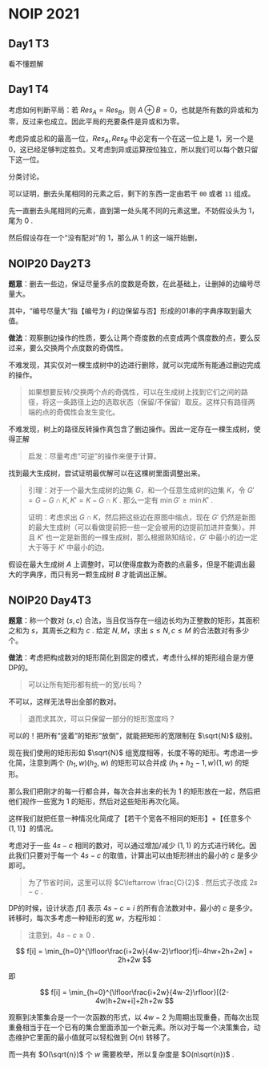 # NOIP 2021

## Day1 T3

看不懂题解

## Day1 T4

考虑如何判断平局：若 $Res_A = Res_B$，则 $A\oplus B = 0$，也就是所有数的异或和为零，反过来也成立。因此平局的充要条件是异或和为零。

考虑异或总和的最高一位，$Res_A,Res_B$ 中必定有一个在这一位上是 $1$，另一个是 $0$，这已经足够判定胜负。又考虑到异或运算按位独立，所以我们可以每个数只留下这一位。

分类讨论。

可以证明，删去头尾相同的元素之后，剩下的东西一定由若干 `00` 或者 `11` 组成。

先一直删去头尾相同的元素，直到第一处头尾不同的元素这里。不妨假设头为 $1$，尾为 $0$ .

然后假设存在一个“没有配对”的 $1$，那么从 $1$ 的这一端开始删，

## NOIP20 Day2T3

**题意**：删去一些边，保证尽量多点的度数是奇数，在此基础上，让删掉的边编号尽量大。

其中，“编号尽量大”指【编号为 $i$ 的边保留与否】形成的01串的字典序取到最大值。

**做法**：观察删边操作的性质，要么让两个奇度数的点变成两个偶度数的点，要么反过来，要么交换两个点度数的奇偶性。

不难发现，其实仅对一棵生成树中的边进行删除，就可以完成所有能通过删边完成的操作。

> 如果想要反转/交换两个点的奇偶性，可以在生成树上找到它们之间的路径，将这一条路径上边的选取状态（保留/不保留）取反。这样只有路径两端的点的奇偶性会发生变化。

不难发现，树上的路径反转操作真包含了删边操作。因此一定存在一棵生成树，使得正解

> 启发：尽量考虑“可逆”的操作来便于计算。

找到最大生成树，尝试证明最优解可以在这棵树里面调整出来。

> 引理：对于一个最大生成树的边集 $G$，和一个任意生成树的边集 $K$，令 $G' = G-G\cap K,K' = K-G\cap K$ . 那么一定有 $\min G' \geq \min K'$ .
> 
> 证明：考虑求出 $G\cap K$，然后把这些边在原图中缩点，现在 $G'$ 仍然是新图的最大生成树（可以看做提前把一些一定会被用的边提前加进并查集）。并且 $K'$ 也一定是新图的一棵生成树，那么根据熟知结论，$G'$ 中最小的边一定大于等于 $K'$ 中最小的边。

假设在最大生成树 $A$ 上调整时，可以使得度数为奇数的点最多，但是不能调出最大的字典序，而只有另一颗生成树 $B$ 才能调出正解。

## NOIP20 Day4T3

**题意**：称一个数对 $(s,c)$ 合法，当且仅当存在一组边长均为正整数的矩形，其面积之和为 $s$，其周长之和为 $c$ . 给定 $N,M$，求出 $s\leq N,c\leq M$ 的合法数对有多少个。

**做法**：考虑把构成数对的矩形简化到固定的模式，考虑什么样的矩形组合是方便DP的。

> 可以让所有矩形都有统一的宽/长吗？

不可以，这样无法导出全部的数对。

> 退而求其次，可以只保留一部分的矩形宽度吗？

可以的！把所有“竖着”的矩形“放倒”，就能把矩形的宽限制在 $\sqrt{N}$ 级别。

现在我们使用的矩形形如 $\sqrt{N}$ 组宽度相等，长度不等的矩形。考虑进一步化简，注意到两个 $(h_1,w)(h_2,w)$ 的矩形可以合并成 $(h_1+h_2-1,w)(1,w)$ 的矩形。

那么我们把刚才的每一行都合并，每次合并出来的长为 $1$ 的矩形放在一起，然后把他们视作一些宽为 $1$ 的矩形，然后对这些矩形再次化简。

这样我们就把任意一种情况化简成了【若干个宽各不相同的矩形】+【任意多个 $(1,1)$】的情况。

考虑对于一些 $4s-c$ 相同的数对，可以通过增加/减少 $(1,1)$ 的方式进行转化。因此我们只要对于每一个 $4s-c$  的取值，计算出可以由矩形拼出的最小的 $c$ 是多少即可。

> 为了节省时间，这里可以将 $C\leftarrow \frac{C}{2}$ . 然后式子改成 $2s-c$ .

DP的时候，设计状态 $f[i]$ 表示 $4s-c = i$ 的所有合法数对中，最小的 $c$ 是多少。转移时，每次多考虑一种矩形的宽 $w$，方程形如：

> 注意到，$4s-c\geq 0$ .

$$
f[i] = \min_{h=0}^{\lfloor\frac{i+2w}{4w-2}\rfloor}f[i-4hw+2h+2w] + 2h+2w
$$

即

$$
f[i] = \min_{h=0}^{\lfloor\frac{i+2w}{4w-2}\rfloor}[(2-4w)h+2w+i]+2h+2w
$$

观察到决策集合是一个一次函数的形式，以 $4w-2$ 为周期出现重叠，而每次出现重叠相当于在一个已有的集合里面添加一个新元素。所以对于每一个决策集合，动态维护它里面的最小值就可以轻松做到 $O(n)$ 转移了。

而一共有 $O(\sqrt{n})$ 个 $w$ 需要枚举，所以复杂度是 $O(n\sqrt{n})$ .